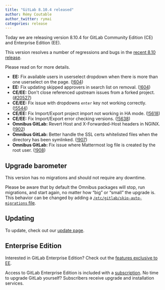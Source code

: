 ```yaml
---
title: "GitLab 8.10.4 released"
author: Rémy Coutable
author_twitter: rymai
categories: release
---
```


Today we are releasing version 8.10.4 for GitLab Community Edition (CE) and
Enterprise Edition (EE).

This version resolves a number of regressions and bugs in the [recent 8.10
release](/2016/07/22/gitlab-8-10-released/).

Please read on for more details.

<!-- more -->

- **EE:** Fix available users in userselect dropdown when there is more than one userselect on the page. ([!604])
- **EE:** Fix updating skipped approvers in search list on removal. ([!604])
- **CE/EE:** Don't close referenced upstream issues from a forked project. ([#20527])
- **CE/EE:** Fix issue with dropdowns `enter` key not working correctly. ([!5544])
- **CE/EE:** Fix Import/Export project import not working in HA mode. ([!5618])
- **CE/EE:** Fix Import/Export error checking versions. ([!5638])
- **Omnibus GitLab:** Revert Host and X-Forwarded-Host headers in NGINX. ([!902])
- **Omnibus GitLab:** Better handle the SSL certs whitelisted files when the directory has been symlinked. ([!907])
- **Omnibus GitLab:** Fix issue where Mattermost log file is created by the root user. ([!908])

[!604]: https://gitlab.com/gitlab-org/gitlab-ee/merge_requests/604

[#20527]: https://gitlab.com/gitlab-org/gitlab-ce/issues/20527
[!5544]: https://gitlab.com/gitlab-org/gitlab-ce/merge_requests/5544
[!5618]: https://gitlab.com/gitlab-org/gitlab-ce/merge_requests/5618
[!5638]: https://gitlab.com/gitlab-org/gitlab-ce/merge_requests/5638

[!902]: https://gitlab.com/gitlab-org/omnibus-gitlab/merge_requests/902
[!907]: https://gitlab.com/gitlab-org/omnibus-gitlab/merge_requests/907
[!908]: https://gitlab.com/gitlab-org/omnibus-gitlab/merge_requests/908

## Upgrade barometer

This version has no migrations and should not require any downtime.

Please be aware that by default the Omnibus packages will stop, run migrations,
and start again, no matter how “big” or “small” the upgrade is. This behavior
can be changed by adding a [`/etc/gitlab/skip-auto-migrations`
file](http://doc.gitlab.com/omnibus/update/README.html).

## Updating

To update, check out our [update page](https://about.gitlab.com/update/).

## Enterprise Edition

Interested in GitLab Enterprise Edition? Check out the [features exclusive to
EE](https://about.gitlab.com/features/#enterprise).

Access to GitLab Enterprise Edition is included with a [subscription](https://about.gitlab.com/pricing/).
No time to upgrade GitLab yourself? Subscribers receive upgrade and installation
services.
